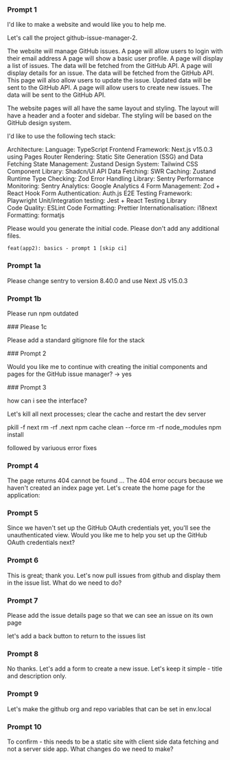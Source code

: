 ### Prompt 1

I'd like to make a website and would like you to help me.

Let's call the project github-issue-manager-2.

The website will manage GitHub issues. 
A page will allow users to login with their email address
A page will show a basic user profile.
A page will display a list of issues. The data will be fetched from the GitHub API.
A page will display details for an issue. The data will be fetched from the GitHub API. This page will also allow users to update the issue. Updated data will be sent to the GitHub API.
A page will allow users to create new issues. The data will be sent to the GitHub API.

The website pages will all have the same layout and styling. The layout will have a header and a footer and sidebar. The styling will be based on the GitHub design system.

I'd like to use the following tech stack:  

Architecture:
Language: TypeScript
Frontend Framework: Next.js v15.0.3 using Pages Router
Rendering: Static Site Generation (SSG) and Data Fetching
State Management: Zustand
Design System: Tailwind CSS
Component Library: Shadcn/UI
API Data Fetching: SWR
Caching: Zustand
Runtime Type Checking: Zod
Error Handling Library: Sentry
Performance Monitoring: Sentry
Analytics: Google Analytics 4
Form Management: Zod + React Hook Form
Authentication: Auth.js
E2E Testing Framework: Playwright
Unit/integration testing: Jest + React Testing Library  
Code Quality: ESLint
Code Formatting: Prettier
Internationalisation: i18next
Formatting: formatjs

Please would you generate the initial code. Please don't add any additional files.

`feat(app2): basics - prompt 1 [skip ci]`

### Prompt 1a

Please change sentry to version 8.40.0 and use Next JS v15.0.3

### Prompt 1b

Please run npm outdated

### Please 1c 

Please add a standard gitignore file for the stack

### Prompt 2 

Would you like me to continue with creating the initial components and pages for the GitHub issue manager? 
-> yes

### Prompt 3

how can i see the interface?

Let's kill all next processes; clear the cache and restart the dev server

pkill -f next
rm -rf .next
npm cache clean --force
rm -rf node_modules
npm install

followed by variuous error fixes

### Prompt 4

The page returns 404 cannot be found ... The 404 error occurs because we haven't created an index page yet. Let's create the home page for the application:

### Prompt 5

Since we haven't set up the GitHub OAuth credentials yet, you'll see the unauthenticated view. Would you like me to help you set up the GitHub OAuth credentials next?

### Prompt 6

This is great; thank you. Let's now pull issues from github and display them in the issue list. What do we need to do?

### Prompt 7

Please add the issue details page so that we can see an issue on its own page

let's add a back button to return to the issues list

### Prompt 8

No thanks. Let's add a form to create a new issue. Let's keep it simple - title and description only.

### Prompt 9

Let's make the github org and repo variables that can be set in env.local

### Prompt 10

To confirm - this needs to be a static site with client side data fetching and not a server side app. What changes do we need to make?